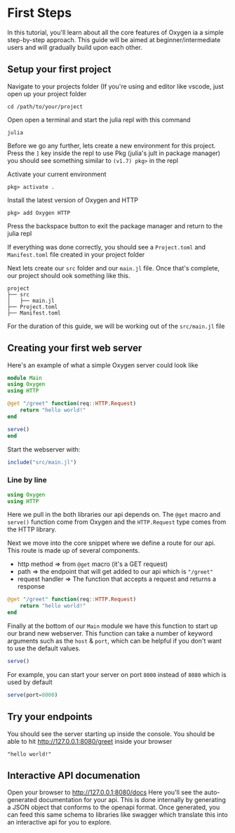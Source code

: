 # First Steps

In this tutorial, you'll learn about all the core features of Oxygen ia a simple step-by-step approach.
This guide will be aimed at beginner/intermediate users and will gradually build upon each other. 

## Setup your first project

Navigate to your projects folder (If you're using and editor like vscode, just open up your project folder

`cd /path/to/your/project`

Open open a terminal and start the julia repl with this command

```
julia
```

Before we go any further, lets create a new environment for this project.
Press the `]` key inside the repl to use Pkg (julia's jult in package manager) 
you should see something similar to `(v1.7) pkg>` in the repl

Activate your current environment 

```
pkg> activate .
```

Install the latest version of Oxygen and HTTP

```
pkg> add Oxygen HTTP
```

Press the backspace button to exit the package manager and return to the julia repl

If everything was done correctly, you should see a `Project.toml` and `Manifest.toml` 
file created in your project folder

Next lets create our `src` folder and our `main.jl` file. Once that's complete, our project 
should ook something like this.

```
project
├── src
│   ├── main.jl
├── Project.toml
├── Manifest.toml

```

For the duration of this guide, we will be working out of the `src/main.jl` file 

## Creating your first web server

Here's an example of what a simple Oxygen server could look like

```julia
module Main 
using Oxygen
using HTTP

@get "/greet" function(req::HTTP.Request)
    return "hello world!"
end

serve()
end
```

Start the webserver with:

```julia
include("src/main.jl")
```

### Line by line

```julia
using Oxygen
using HTTP
```

Here we pull in the both libraries our api depends on. The `@get` macro and `serve()` function come from Oxygen
and the `HTTP.Request` type comes from the HTTP library.

Next we move into the core snippet where we define a route for our api. This route is made up of several components.
- http method  => from `@get` macro (it's a GET request)
- path => the endpoint that will get added to our api which is `"/greet"`
- request handler => The function that accepts a request and returns a response

```julia
@get "/greet" function(req::HTTP.Request)
    return "hello world!"
end
```

Finally at the bottom of our `Main` module we have this function to start up our brand new webserver.
This function can take a number of keyword arguments such as the `host` & `port`, which can be helpful if you don't want to use the default values.

```julia
serve()
```

For example, you can start your server on port `8000` instead of `8080` which is used by default
```julia
serve(port=8000)
```

## Try your endpoints

You should see the server starting up inside the console. 
You should be able to hit http://127.0.0.1:8080/greet inside your browser
```
"hello world!"
```


## Interactive API documenation

Open your browser to http://127.0.0.1:8080/docs
Here you'll see the auto-generated documentation for your api. 
This is done internally by generating a JSON object that conforms to the openapi format. 
Once generated, you can feed this same schema to libraries like swagger which translate this 
into an interactive api for you to explore. 

<!-- 
![startup message](oxygen-startup.png)
![alt test](src/assets/soxygen-startup.png) -->
